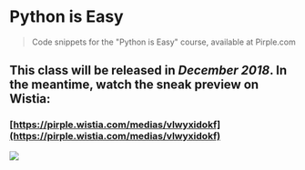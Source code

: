 # Python is Easy
> Code snippets for the "Python is Easy" course, available at Pirple.com

## This class will be released in *December 2018*. In the meantime, watch the sneak preview on Wistia:

### [https://pirple.wistia.com/medias/vlwyxidokf](https://pirple.wistia.com/medias/vlwyxidokf)

[<img src="https://s3.amazonaws.com/pirple/wistia-screenshot-python.png">](https://pirple.wistia.com/medias/vlwyxidokf)
